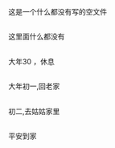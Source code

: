 这是一个什么都没有写的空文件





## #

这里面什么都没有





## #

大年30 ，休息



## #

大年初一,回老家

## #

初二,去姑姑家里



## #

平安到家

